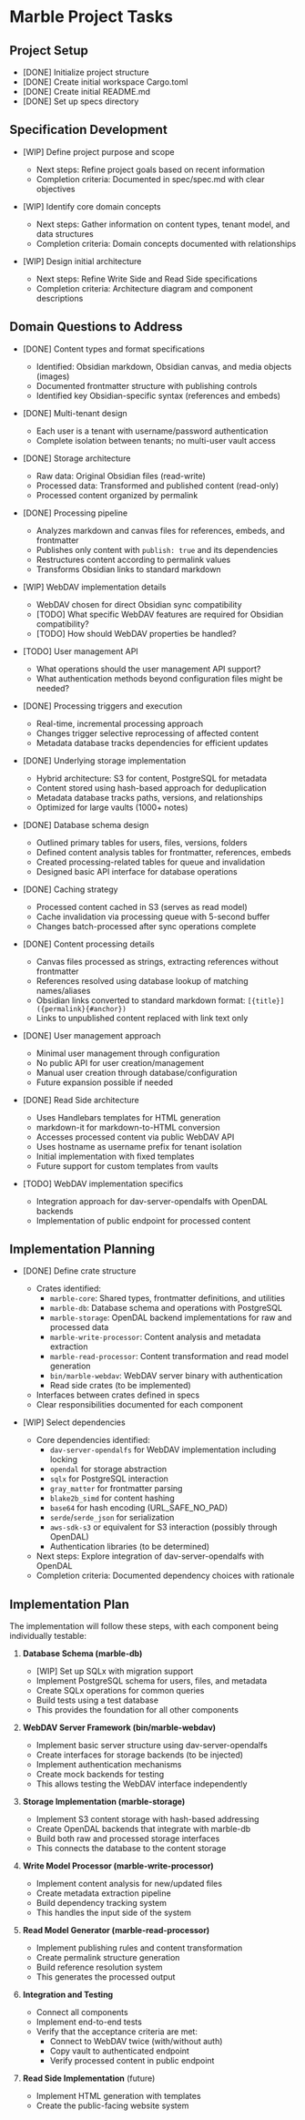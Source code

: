 # Marble Project Tasks

## Project Setup

- [DONE] Initialize project structure
- [DONE] Create initial workspace Cargo.toml
- [DONE] Create initial README.md
- [DONE] Set up specs directory

## Specification Development

- [WIP] Define project purpose and scope
  - Next steps: Refine project goals based on recent information
  - Completion criteria: Documented in spec/spec.md with clear objectives

- [WIP] Identify core domain concepts
  - Next steps: Gather information on content types, tenant model, and data structures
  - Completion criteria: Domain concepts documented with relationships

- [WIP] Design initial architecture
  - Next steps: Refine Write Side and Read Side specifications
  - Completion criteria: Architecture diagram and component descriptions

## Domain Questions to Address

- [DONE] Content types and format specifications
  - Identified: Obsidian markdown, Obsidian canvas, and media objects (images)
  - Documented frontmatter structure with publishing controls
  - Identified key Obsidian-specific syntax (references and embeds)

- [DONE] Multi-tenant design
  - Each user is a tenant with username/password authentication
  - Complete isolation between tenants; no multi-user vault access

- [DONE] Storage architecture
  - Raw data: Original Obsidian files (read-write)
  - Processed data: Transformed and published content (read-only)
  - Processed content organized by permalink

- [DONE] Processing pipeline
  - Analyzes markdown and canvas files for references, embeds, and frontmatter
  - Publishes only content with `publish: true` and its dependencies
  - Restructures content according to permalink values
  - Transforms Obsidian links to standard markdown

- [WIP] WebDAV implementation details
  - WebDAV chosen for direct Obsidian sync compatibility
  - [TODO] What specific WebDAV features are required for Obsidian compatibility?
  - [TODO] How should WebDAV properties be handled?

- [TODO] User management API
  - What operations should the user management API support?
  - What authentication methods beyond configuration files might be needed?

- [DONE] Processing triggers and execution
  - Real-time, incremental processing approach
  - Changes trigger selective reprocessing of affected content
  - Metadata database tracks dependencies for efficient updates

- [DONE] Underlying storage implementation
  - Hybrid architecture: S3 for content, PostgreSQL for metadata
  - Content stored using hash-based approach for deduplication
  - Metadata database tracks paths, versions, and relationships
  - Optimized for large vaults (1000+ notes)

- [DONE] Database schema design
  - Outlined primary tables for users, files, versions, folders
  - Defined content analysis tables for frontmatter, references, embeds
  - Created processing-related tables for queue and invalidation
  - Designed basic API interface for database operations

- [DONE] Caching strategy
  - Processed content cached in S3 (serves as read model)
  - Cache invalidation via processing queue with 5-second buffer
  - Changes batch-processed after sync operations complete

- [DONE] Content processing details
  - Canvas files processed as strings, extracting references without frontmatter
  - References resolved using database lookup of matching names/aliases
  - Obsidian links converted to standard markdown format: `[{title}]({permalink}{#anchor})`
  - Links to unpublished content replaced with link text only

- [DONE] User management approach
  - Minimal user management through configuration
  - No public API for user creation/management
  - Manual user creation through database/configuration
  - Future expansion possible if needed

- [DONE] Read Side architecture
  - Uses Handlebars templates for HTML generation
  - markdown-it for markdown-to-HTML conversion
  - Accesses processed content via public WebDAV API
  - Uses hostname as username prefix for tenant isolation
  - Initial implementation with fixed templates
  - Future support for custom templates from vaults

- [TODO] WebDAV implementation specifics
  - Integration approach for dav-server-opendalfs with OpenDAL backends
  - Implementation of public endpoint for processed content

## Implementation Planning

- [DONE] Define crate structure
  - Crates identified:
    - `marble-core`: Shared types, frontmatter definitions, and utilities
    - `marble-db`: Database schema and operations with PostgreSQL
    - `marble-storage`: OpenDAL backend implementations for raw and processed data
    - `marble-write-processor`: Content analysis and metadata extraction
    - `marble-read-processor`: Content transformation and read model generation
    - `bin/marble-webdav`: WebDAV server binary with authentication
    - Read side crates (to be implemented)
  - Interfaces between crates defined in specs
  - Clear responsibilities documented for each component

- [WIP] Select dependencies
  - Core dependencies identified:
    - `dav-server-opendalfs` for WebDAV implementation including locking
    - `opendal` for storage abstraction
    - `sqlx` for PostgreSQL interaction
    - `gray_matter` for frontmatter parsing
    - `blake2b_simd` for content hashing
    - `base64` for hash encoding (URL_SAFE_NO_PAD)
    - `serde`/`serde_json` for serialization
    - `aws-sdk-s3` or equivalent for S3 interaction (possibly through OpenDAL)
    - Authentication libraries (to be determined)
  - Next steps: Explore integration of dav-server-opendalfs with OpenDAL
  - Completion criteria: Documented dependency choices with rationale

## Implementation Plan

The implementation will follow these steps, with each component being individually testable:

1. **Database Schema (marble-db)**
   - [WIP] Set up SQLx with migration support
   - Implement PostgreSQL schema for users, files, and metadata
   - Create SQLx operations for common queries
   - Build tests using a test database
   - This provides the foundation for all other components

2. **WebDAV Server Framework (bin/marble-webdav)**
   - Implement basic server structure using dav-server-opendalfs
   - Create interfaces for storage backends (to be injected)
   - Implement authentication mechanisms
   - Create mock backends for testing
   - This allows testing the WebDAV interface independently

3. **Storage Implementation (marble-storage)**
   - Implement S3 content storage with hash-based addressing
   - Create OpenDAL backends that integrate with marble-db
   - Build both raw and processed storage interfaces
   - This connects the database to the content storage

4. **Write Model Processor (marble-write-processor)**
   - Implement content analysis for new/updated files
   - Create metadata extraction pipeline
   - Build dependency tracking system
   - This handles the input side of the system

5. **Read Model Generator (marble-read-processor)**
   - Implement publishing rules and content transformation
   - Create permalink structure generation
   - Build reference resolution system
   - This generates the processed output

6. **Integration and Testing**
   - Connect all components
   - Implement end-to-end tests
   - Verify that the acceptance criteria are met:
     - Connect to WebDAV twice (with/without auth)
     - Copy vault to authenticated endpoint
     - Verify processed content in public endpoint

7. **Read Side Implementation** (future)
   - Implement HTML generation with templates
   - Create the public-facing website system

